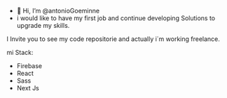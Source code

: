 - 👋 Hi, I’m @antonioGoeminne
- i would like to have my first job and continue developing Solutions to upgrade my skills.

I Invite you to see my code repositorie and actually i´m working freelance.

mi Stack: 

- Firebase
- React
- Sass
- Next Js
